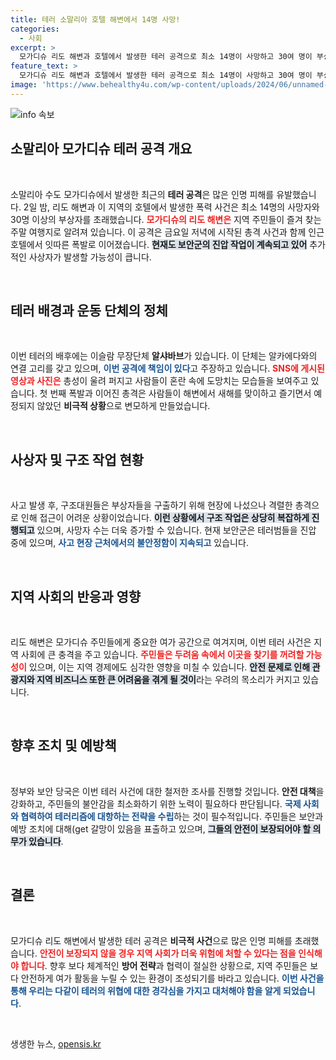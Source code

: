 ```yaml
---
title: 테러 소말리아 호텔 해변에서 14명 사망!
categories:
  - 사회
excerpt: >
  모가디슈 리도 해변과 호텔에서 발생한 테러 공격으로 최소 14명이 사망하고 30여 명이 부상했습니다. 총격과 폭발이 연이어 일어나 주민들이 혼비백산하는 가운데, 알샤바브가 배후를 자처하며 상황은 더욱 심각해지고 있습니다.
feature_text: >
  모가디슈 리도 해변과 호텔에서 발생한 테러 공격으로 최소 14명이 사망하고 30여 명이 부상했습니다. 총격과 폭발이 연이어 일어나 주민들이 혼비백산하는 가운데, 알샤바브가 배후를 자처하며 상황은 더욱 심각해지고 있습니다.
image: 'https://www.behealthy4u.com/wp-content/uploads/2024/06/unnamed-file.png'
---
```


<p><img src="https://www.behealthy4u.com/wp-content/uploads/2024/06/unnamed-file.png" alt="info 속보" /></p>

<h2 data-ke-size="size26">소말리아 모가디슈 테러 공격 개요</h2>

<p data-ke-size="size16">&nbsp;</p>

<p>소말리아 수도 모가디슈에서 발생한 최근의 <b>테러 공격</b>은 많은 인명 피해를 유발했습니다. 2일 밤, 리도 해변과 이 지역의 호텔에서 발생한 폭력 사건은 최소 14명의 사망자와 30명 이상의 부상자를 초래했습니다. <b><span style="color: #ee2323;">모가디슈의 리도 해변은</span></b> 지역 주민들이 즐겨 찾는 주말 여행지로 알려져 있습니다. 이 공격은 금요일 저녁에 시작된 총격 사건과 함께 인근 호텔에서 잇따른 폭발로 이어졌습니다. <b><span style="background-color: #21538527;">현재도 보안군의 진압 작업이 계속되고 있어</span></b> 추가적인 사상자가 발생할 가능성이 큽니다.</p>

<p data-ke-size="size16">&nbsp;</p>

<h2 data-ke-size="size26">테러 배경과 운동 단체의 정체</h2>

<p data-ke-size="size16">&nbsp;</p>

<p>이번 테러의 배후에는 이슬람 무장단체 <b>알샤바브</b>가 있습니다. 이 단체는 알카에다와의 연결 고리를 갖고 있으며, <b><span style="color: #1a5490;">이번 공격에 책임이 있다</span></b>고 주장하고 있습니다. <b><span style="color: #ee2323;">SNS에 게시된 영상과 사진은</span></b> 총성이 울려 퍼지고 사람들이 혼란 속에 도망치는 모습들을 보여주고 있습니다. 첫 번째 폭발과 이어진 총격은 사람들이 해변에서 새해를 맞이하고 즐기면서 예정되지 않았던 <b>비극적 상황</b>으로 변모하게 만들었습니다.</p>

<p data-ke-size="size16">&nbsp;</p>

<h2 data-ke-size="size26">사상자 및 구조 작업 현황</h2>

<p data-ke-size="size16">&nbsp;</p>

<p>사고 발생 후, 구조대원들은 부상자들을 구출하기 위해 현장에 나섰으나 격렬한 총격으로 인해 접근이 어려운 상황이었습니다. <b><span style="background-color: #21538527;">이런 상황에서 구조 작업은 상당히 복잡하게 진행되고</span></b> 있으며, 사망자 수는 더욱 증가할 수 있습니다. 현재 보안군은 테러범들을 진압 중에 있으며, <b><span style="color: #1a5490;">사고 현장 근처에서의 불안정함이 지속되고</span></b> 있습니다.</p>

<p data-ke-size="size16">&nbsp;</p>

<h2 data-ke-size="size26">지역 사회의 반응과 영향</h2>

<p data-ke-size="size16">&nbsp;</p>

<p>리도 해변은 모가디슈 주민들에게 중요한 여가 공간으로 여겨지며, 이번 테러 사건은 지역 사회에 큰 충격을 주고 있습니다. <b><span style="color: #ee2323;">주민들은 두려움 속에서 이곳을 찾기를 꺼려할 가능성이</span></b> 있으며, 이는 지역 경제에도 심각한 영향을 미칠 수 있습니다. <b><span style="background-color: #21538527;">안전 문제로 인해 관광지와 지역 비즈니스 또한 큰 어려움을 겪게 될 것이</span></b>라는 우려의 목소리가 커지고 있습니다.</p>

<p data-ke-size="size16">&nbsp;</p>

<h2 data-ke-size="size26">향후 조치 및 예방책</h2>

<p data-ke-size="size16">&nbsp;</p>

<p>정부와 보안 당국은 이번 테러 사건에 대한 철저한 조사를 진행할 것입니다. <b>안전 대책</b>을 강화하고, 주민들의 불안감을 최소화하기 위한 노력이 필요하다 판단됩니다. <b><span style="color: #1a5490;">국제 사회와 협력하여 테러리즘에 대항하는 전략을 수립</span></b>하는 것이 필수적입니다. 주민들은 보안과 예방 조치에 대해(get 갈망이 있음을 표출하고 있으며, <b><span style="background-color: #21538527;">그들의 안전이 보장되어야 할 의무가 있습니다</span></b>.</p>

<p data-ke-size="size16">&nbsp;</p>

<h2 data-ke-size="size26">결론</h2>

<p data-ke-size="size16">&nbsp;</p>

<p>모가디슈 리도 해변에서 발생한 테러 공격은 <b>비극적 사건</b>으로 많은 인명 피해를 초래했습니다. <b><span style="color: #ee2323;">안전이 보장되지 않을 경우 지역 사회가 더욱 위험에 처할 수 있다는 점을 인식해야 합니다</span></b>. 향후 보다 체계적인 <b>방어 전략</b>과 협력이 절실한 상황으로, 지역 주민들은 보다 안전하게 여가 활동을 누릴 수 있는 환경이 조성되기를 바라고 있습니다. <b><span style="color: #1a5490;">이번 사건을 통해 우리는 다같이 테러의 위협에 대한 경각심을 가지고 대처해야 함을 알게 되었습니다</span></b>. </p>

<p data-ke-size="size16">&nbsp;</p>
생생한 뉴스, <a href="https://opensis.kr" rel="dofollow">opensis.kr</a>


